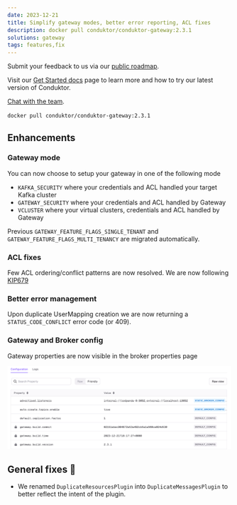 ```yaml
---
date: 2023-12-21
title: Simplify gateway modes, better error reporting, ACL fixes 
description: docker pull conduktor/conduktor-gateway:2.3.1
solutions: gateway
tags: features,fix
---
```


Submit your feedback to us via our [public roadmap](https://product.conduktor.help/).

Visit our [Get Started docs](https://docs.conduktor.io/gateway/) page to learn more and how to try our latest version of Conduktor.

[Chat with the team](https://www.conduktor.io/contact/sales/).

`docker pull conduktor/conduktor-gateway:2.3.1`

## Enhancements

### Gateway mode

You can now choose to setup your gateway in one of the following mode

* `KAFKA_SECURITY` where your credentials and ACL handled your target Kafka cluster
* `GATEWAY_SECURITY` where your credentials and ACL handled by Gateway
* `VCLUSTER` where your virtual clusters, credentials and ACL handled by Gateway

Previous `GATEWAY_FEATURE_FLAGS_SINGLE_TENANT` and `GATEWAY_FEATURE_FLAGS_MULTI_TENANCY` are migrated automatically.

### ACL fixes

Few ACL ordering/conflict patterns are now resolved. 
We are now following [KIP679](https://cwiki.apache.org/confluence/display/KAFKA/KIP-679%3A+Producer+will+enable+the+strongest+delivery+guarantee+by+default)

### Better error management

Upon duplicate UserMapping creation we are now returning a `STATUS_CODE_CONFLICT` error code (or 409).

### Gateway and Broker config

Gateway properties are now visible in the broker properties page

![gateway config](/images/changelog/gateway/v2.3.1/gateway-config.png)

## General fixes 🔨

- We renamed `DuplicateResourcesPlugin` into `DuplicateMessagesPlugin` to better reflect the intent of the plugin. 
